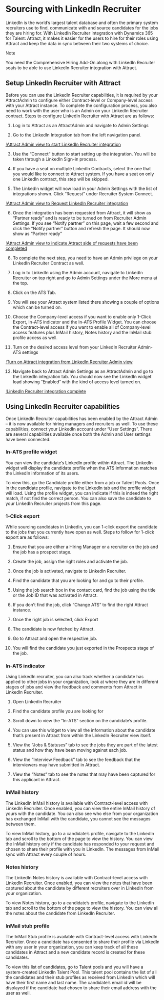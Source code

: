Sourcing with LinkedIn Recruiter
================================

LinkedIn is the world’s largest talent database and often the primary system
recruiters use to find, communicate with and source candidates for the jobs they
are hiring for. With LinkedIn Recruiter integration with Dynamics 365 for
Talent: Attract, it makes it easier for the users to hire for their roles using
Attract and keep the data in sync between their two systems of choice.

> [!NOTE]
> You need the Comprehensive Hiring Add-On along with LinkedIn Recruiter seats
to be able to use LinkedIn Recruiter integration with Attract.

Setup LinkedIn Recruiter with Attract 
--------------------------------------

Before you can use the LinkedIn Recruiter capabilities, it is required by your
AttractAdmin to configure either Contract-level or Company-level access with
your Attract instance. To complete the configuration process, you also need to
work with the user who is an Admin on your LinkedIn Recruiter contract. Steps to
configure LinkedIn Recruiter with Attract are as follows:

1.  Log in to Attract as an AttractAdmin and navigate to Admin Settings

2.  Go to the LinkedIn Integration tab from the left navigation panel.

[!Attract Admin view to start LinkedIn Recruiter integration](./media/LinkedInConnect.png)

3.  Use the “Connect” button to start setting up the integration. You will be
    taken through a LinkedIn Sign-in process.

4.  If you have a seat on multiple LinkedIn Contracts, select the one that you
    would like to connect to Attract system. If you have a seat on only one
    LinkedIn contract, this step will be skipped.

5.  The LinkedIn widget will now load in your Admin Settings with the list of
    integrations shown. Click “Request” under Recruiter System Connect.

[!Attract Admin view to Request LinkedIn Recruiter integration](./media/RequestLinkedInRSC.png)

6.  Once the integration has been requested from Attract, it will show as
    “Partner ready” and is ready to be turned on from Recruiter Admin Settings.
    If you see “Notify partner” on this page, wait a few second and click the
    “Notify partner” button and refresh the page. It should now show as “Partner
    ready”

[!Attract Admin view to indicate Attract side of requests have been completed](./media/PartnerReady.png)

6.  To complete the next step, you need to have an Admin privilege on your
    LinkedIn Recruiter Contract as well.

7.  Log in to LinkedIn using the Admin account, navigate to LinkedIn Recruiter
    on top right and go to Admin Settings under the More menu at the top.

8.  Click on the ATS Tab.

9.  You will see your Attract system listed there showing a couple of options
    which can be turned on.

10.  Choose the Company-level access if you want to enable only 1-Click Export,
    In-ATS indicator and the In-ATS Profile Widget. You can choose the
    Contract-level access if you want to enable all of Company-level access
    features plus InMail history, Notes history and the InMail stub profile
    access as well.

11.  Turn on the desired access level from your LinkedIn Recruiter Admin-ATS
    settings

[!Turn on Attract integration from LinkedIn Recruiter Admin view](./media/EnableRSC.png)

12.  Navigate back to Attract Admin Settings as an AttractAdmin and go to the
    LinkedIn integration tab. You should now see the LinkedIn widget load
    showing “Enabled” with the kind of access level turned on.

[!LinkedIn Recruiter integration complete](./media/RSCSetupComplete.png)

Using LinkedIn Recruiter capabilities
-------------------------------------

Once LinkedIn Recruiter capabilities has been enabled by the Attract Admin – it
is now available for hiring managers and recruiters as well. To use these
capabilities, connect your LinkedIn account under “User Settings”. There are
several capabilities available once both the Admin and User settings have been
connected.

### In-ATS profile widget

You can view the candidate’s LinkedIn profile within Attract. The LinkedIn
widget will display the candidate profile when the ATS information matches the
LinkedIn information of its users.

To view this, go the Candidate profile either from a job or Talent Pools. Once
in the candidate profile, navigate to the LinkedIn tab and the profile widget
will load. Using the profile widget, you can indicate if this is indeed the
right match, if not find the correct person. You can also save the candidate to
your LinkedIn Recruiter projects from this page.

### 1-Click export 

While sourcing candidates in LinkedIn, you can 1-click export the candidate to
the jobs that you currently have open as well. Steps to follow for 1-click
export are as follows:

1.  Ensure that you are either a Hiring Manager or a recruiter on the job and
    the job has a prospect stage.

2.  Create the job, assign the right roles and activate the job.

3.  Once the job is activated, navigate to LinkedIn Recruiter.

4.  Find the candidate that you are looking for and go to their profile.

5.  Using the job search box in the contact card, find the job using the title
    or the Job ID that was activated in Attract.

6.  If you don’t find the job, click “Change ATS” to find the right Attract
    instance.

7.  Once the right job is selected, click Export

8.  The candidate is now fetched by Attract.

9.  Go to Attract and open the respective job.

10. You will find the candidate you just exported in the Prospects stage of the
    job.

### In-ATS indicator 

Using LinkedIn recruiter, you can also track whether a candidate has applied to
other jobs in your organization, look at where they are in different stages of
jobs and view the feedback and comments from Attract in LinkedIn Recruiter.

1.  Open LinkedIn Recruiter

2.  Find the candidate profile you are looking for

3.  Scroll down to view the “In-ATS” section on the candidate’s profile.

4.  You can use this widget to view all the information about the candidate
    that’s present in Attract from within the LinkedIn Recruiter view itself.

5.  View the “Jobs & Statuses” tab to see the jobs they are part of the latest
    status and how they have been moving against each job.

6.  View the “Interview Feedback” tab to see the feedback that the interviewers
    may have submitted in Attract.

7.  View the “Notes” tab to see the notes that may have been captured for this
    applicant in Attract.

### InMail history

The LinkedIn InMail history is available with Contract-level access with
LinkedIn Recruiter. Once enabled, you can view the entire InMail history of
yours with the candidate. You can also see who else from your organization has
exchanged InMail with the candidate, you cannot see the messages between them.

To view InMail history, go to a candidate’s profile, navigate to the LinkedIn
tab and scroll to the bottom of the page to view the history. You can view the
InMail history only if the candidate has responded to your request and chosen to
share their profile with you in LinkedIn. The messages from InMail sync with
Attract every couple of hours.

### Notes history 

The LinkedIn Notes history is available with Contract-level access with LinkedIn
Recruiter. Once enabled, you can view the notes that have been captured about
the candidate by different recruiters over in LinkedIn from your organization.

To view Notes history, go to a candidate’s profile, navigate to the LinkedIn tab
and scroll to the bottom of the page to view the history. You can view all the
notes about the candidate from LinkedIn Recruiter.

### InMail stub profile

The InMail Stub profile is available with Contract-level access with LinkedIn
Recruiter. Once a candidate has consented to share their profile via LinkedIn
with any user in your organization, you can keep track of all these candidates
in Attract and a new candidate record is created for these candidates.

To view this list of candidates, go to Talent pools and you will have a
system-created LinkedIn Talent Pool. This talent pool contains the list of all
the candidates and their stub profiles as received from LinkedIn which will have
their first name and last name. The candidate’s email id will be displayed if
the candidate had chosen to share their email address with the user as well.
